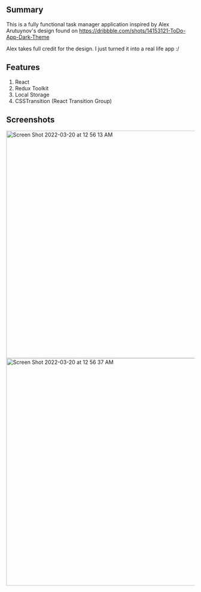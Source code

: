 ## Summary

This is a fully functional task manager application inspired by Alex Arutuynov's design found on https://dribbble.com/shots/14153121-ToDo-App-Dark-Theme

Alex takes full credit for the design. I just turned it into a real life app :/

## Features

1. React
2. Redux Toolkit
3. Local Storage
4. CSSTransition (React Transition Group)

## Screenshots

<img width="608" alt="Screen Shot 2022-03-20 at 12 56 13 AM" src="https://user-images.githubusercontent.com/89678609/159139814-1245dc17-16f7-45cc-a58b-e2051e46156a.png">
<img width="608" alt="Screen Shot 2022-03-20 at 12 56 37 AM" src="https://user-images.githubusercontent.com/89678609/159139822-36a6a61c-2ba1-402f-9926-f47eba92747f.png">
